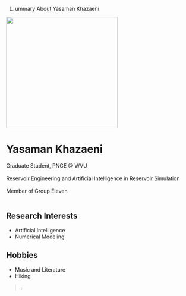   1. ummary About Yasaman Khazaeni

<img width='300' src=''>

<h1>Yasaman Khazaeni</h1>
Graduate Student, PNGE @ WVU<br>
<br>
Reservoir Engineering and Artificial Intelligence in Reservoir Simulation<br>
<br>
Member of Group Eleven<br>
<br>
<h2>Research Interests</h2>
<ul><li>Artificial Intelligence<br>
</li><li>Numerical Modeling</li></ul>

<h2>Hobbies</h2>
<ul><li>Music and Literature<br>
</li><li>Hiking</li></ul>

<blockquote>.